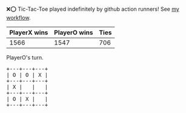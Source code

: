 :x::o: Tic-Tac-Toe played indefinitely by github action runners! See [my workflow](.github/workflows/play.yaml).

|PlayerX wins|PlayerO wins|Ties|
|-|-|-|
|1566|1547|706|

PlayerO's turn.

<pre>
+---+---+---+
| O | O | X |
+---+---+---+
| X |   |   |
+---+---+---+
| O | X |   |
+---+---+---+
</pre>